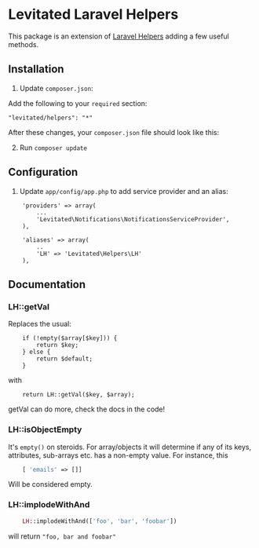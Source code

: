 # Levitated Laravel Helpers

This package is an extension of [Laravel Helpers](http://laravel.com/docs/helpers) adding a few useful methods.

## Installation

1) Update ```composer.json```:

Add the following to your ```required``` section:

```"levitated/helpers": "*"```

After these changes, your ```composer.json``` file should look like this:

2) Run ```composer update```

## Configuration

1) Update ```app/config/app.php``` to add service provider and an alias:

```
    'providers' => array(
        ...
        'Levitated\Notifications\NotificationsServiceProvider',
    ),

    'aliases' => array(
        ..
        'LH' => 'Levitated\Helpers\LH'
    ),
```

## Documentation

### LH::getVal

Replaces the usual:

```
    if (!empty($array[$key])) {
        return $key;
    } else {
        return $default;
    }
```

with

```
    return LH::getVal($key, $array);
```

getVal can do more, check the docs in the code!

### LH::isObjectEmpty

It's ```empty()``` on steroids. For array/objects it will determine if any of its keys, attributes, sub-arrays etc. has a non-empty value. For instance, this

```php
    [ 'emails' => []]
```

Will be considered empty.


### LH::implodeWithAnd

```php
    LH::implodeWithAnd(['foo', 'bar', 'foobar'])
```

will return ```"foo, bar and foobar"```
